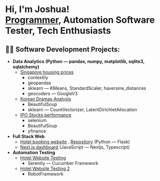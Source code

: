 <h1>Hi, I'm Joshua! <br/><a href="https://github.com/Joshua-Leow">Programmer</a>, Automation Software Tester, Tech Enthusiasts</h1>

<h2>👨‍💻 Software Development Projects:</h2>

- <b>Data Analytics (Python — pandas, numpy, matplotlib, sqlite3, sqlalchemy)</b>
  - [Singapore housing prices](https://github.com/Joshua-Leow/HousingPriceAnalysis)
    - contextily
    - geopandas
    - sklearn — KMeans, StandardScaler, haversine_distances
    - geocoders — GoogleV3
  - [Korean Dramas Analysis](https://github.com/Joshua-Leow/KoreanDramasAnalysis/blob/main/KoreanDramasAnalysis.ipynb)
    - BeautifulSoup
    - sklearn — CountVectorizer, LatentDirichletAllocation
  - [IPO Stocks performance](https://github.com/Joshua-Leow/IPOStocksAnalysis/blob/main/IPO_stocks_analysis.ipynb)
    - selenium
    - BeautifulSoup
    - yfinance
- <b>Full Stack Web</b>
  - [Hotel booking website](https://hotel-booking-website-1.onrender.com/) , [Repository](https://github.com/Joshua-Leow/joshualeowhotel)  (Python — Flask)
  - [Next.js dashboard](https://github.com/Joshua-Leow/nextjs-dashboard)  (JavaScript — Nextjs, Typescript)
- <b>Automation Testing</b>
  - [Hotel Website Testing](https://github.com/Joshua-Leow/HotelSerenityTesting)
    - Serenity — Cucumber Framework
  - [Hotel Website Testing 2](https://github.com/Joshua-Leow/HotelRobotFrameworkTesting)
    - RobotFramework

<!--
<h2> 🤳 Connect with me:</h2>

[<img align="left" alt="JoshMadakor | YouTube" width="22px" src="https://cdn.jsdelivr.net/npm/simple-icons@v3/icons/youtube.svg" />][youtube]
[<img align="left" alt="JoshMadakor | Twitter" width="22px" src="https://cdn.jsdelivr.net/npm/simple-icons@v3/icons/twitter.svg" />][twitter]
[<img align="left" alt="JoshMadakor | LinkedIn" width="22px" src="https://cdn.jsdelivr.net/npm/simple-icons@v3/icons/linkedin.svg" />][linkedin]
[<img align="left" alt="JoshMadakor | Instagram" width="22px" src="https://cdn.jsdelivr.net/npm/simple-icons@v3/icons/instagram.svg" />][instagram]

[twitter]: https://twitter.com/joshmadakor
[youtube]: https://www.youtube.com/c/joshmadakor
[instagram]: https://www.instagram.com/joshmadakor/
[linkedin]: https://linkedin.com/in/joshmadakor
-->

<!--
**Joshua-Leow/Joshua-Leow** is a ✨ _special_ ✨ repository because its `README.md` (this file) appears on your GitHub profile.

Here are some ideas to get you started:

- 🔭 I’m currently working on ...
- 🌱 I’m currently learning ...
- 👯 I’m looking to collaborate on ...
- 🤔 I’m looking for help with ...
- 💬 Ask me about ...
- 📫 How to reach me: ...
- 😄 Pronouns: ...
- ⚡ Fun fact: ...
-->

